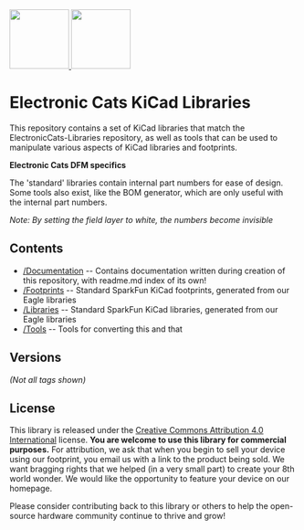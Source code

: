 
<a href="https://electroniccats.com/store/">
  <img src="https://electroniccats.com/wp-content/uploads/badge_store.png" height="104" />
</a>
<a href="https://electroniccats.com/blog/apoya-el-hardware-libre-con-github-sponsors/">
  <img src="https://electroniccats.com/wp-content/uploads/2020/07/Badge_GHS.png" height="104" />
</a>

Electronic Cats KiCad Libraries
====================================

This repository contains a set of KiCad libraries that match the ElectronicCats-Libraries repository, as well as tools that can be used to manipulate various aspects of KiCad libraries and footprints.

**Electronic Cats DFM specifics**

The 'standard' libraries contain internal part numbers for ease of design. Some tools also exist, like the BOM generator, which are only useful with the internal part numbers.

*Note: By setting the field layer to white, the numbers become invisible*

Contents
-------------------

* [/Documentation](https://github.com/ElectronicCats/ElectronicCats-KiCad-Libraries/tree/master/Documentation) -- Contains documentation written during creation of this repository, with readme.md index of its own!
* [/Footprints](https://github.com/ElectronicCats/ElectronicCats-KiCad-Libraries/tree/master/Footprints) -- Standard SparkFun KiCad footprints, generated from our Eagle libraries
* [/Libraries](https://github.com/ElectronicCats/ElectronicCats-KiCad-Libraries/tree/master/Libraries) -- Standard SparkFun KiCad libraries, generated from our Eagle libraries
* [/Tools](https://github.com/ElectronicCats/ElectronicCats-KiCad-Libraries/tree/master/Tools) -- Tools for converting this and that


Versions
-------------------
*(Not all tags shown)*



License
-------------------

This library is released under the [Creative Commons Attribution 4.0 International](https://creativecommons.org/licenses/by/4.0/) license. 
**You are welcome to use this library for commercial purposes.**
For attribution, we ask that when you begin to sell your device using our footprint, you email us with a link to the product being sold. 
We want bragging rights that we helped (in a very small part) to create your 8th world wonder. 
We would like the opportunity to feature your device on our homepage.

Please consider contributing back to this library or others to help the open-source hardware community continue to thrive and grow! 
